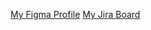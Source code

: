 [My Figma Profile](https://www.figma.com/design/PMpuFwpub1Dc9UsGoEM0X3/Udaya-K-R?node-id=0-1&t=IjZOhjPiVrq8J1B0-1)
[My Jira Board](https://udayakr53-1744129441499.atlassian.net/browse/WEB-3?atlOrigin=eyJpIjoiZjkyNmRiM2NhY2UxNGY4MGIwOGU0OTJmMmYyZDZiMzYiLCJwIjoiaiJ9)
